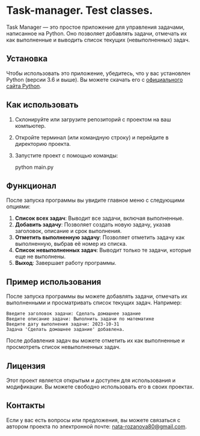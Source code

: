 
# Task-manager. Test classes.

Task Manager — это простое приложение для управления задачами, написанное на Python. Оно позволяет добавлять задачи, отмечать их как выполненные и выводить список текущих (невыполненных) задач.     

## Установка

Чтобы использовать это приложение, убедитесь, что у вас установлен Python (версии 3.6 и выше). Вы можете скачать его с [официального сайта Python](https://www.python.org/downloads/).

## Как использовать

1. Склонируйте или загрузите репозиторий с проектом на ваш компьютер.
2. Откройте терминал (или командную строку) и перейдите в директорию проекта.
3. Запустите проект с помощью команды:

   python main.py

## Функционал

После запуска программы вы увидите главное меню с следующими опциями:

1. **Список всех задач**: Выводит все задачи, включая выполненные.
2. **Добавить задачу**: Позволяет создать новую задачу, указав заголовок, описание и срок выполнения.
3. **Отметить выполненную задачу**: Позволяет отметить задачу как выполненную, выбрав её номер из списка.
4. **Список невыполненных задач**: Выводит только те задачи, которые еще не выполнены.
5. **Выход**: Завершает работу программы.

## Пример использования

После запуска программы вы можете добавлять задачи, отмечать их выполненными и просматривать список текущих задач. Например:

```
Введите заголовок задачи: Сделать домашнее задание
Введите описание задачи: Выполнить задачи по математике
Введите дату выполнения задачи: 2023-10-31
Задача 'Сделать домашнее задание' добавлена.
```

После добавления задач вы можете отметить их как выполненные и просмотреть список невыполненных задач.

## Лицензия

Этот проект является открытым и доступен для использования и модификации. Вы можете свободно использовать его в своих проектах.

## Контакты

Если у вас есть вопросы или предложения, вы можете связаться с автором проекта по электронной почте: [nata-rozanova80@gmail.com](mailto:nata-rozanova80@gmail.com).
